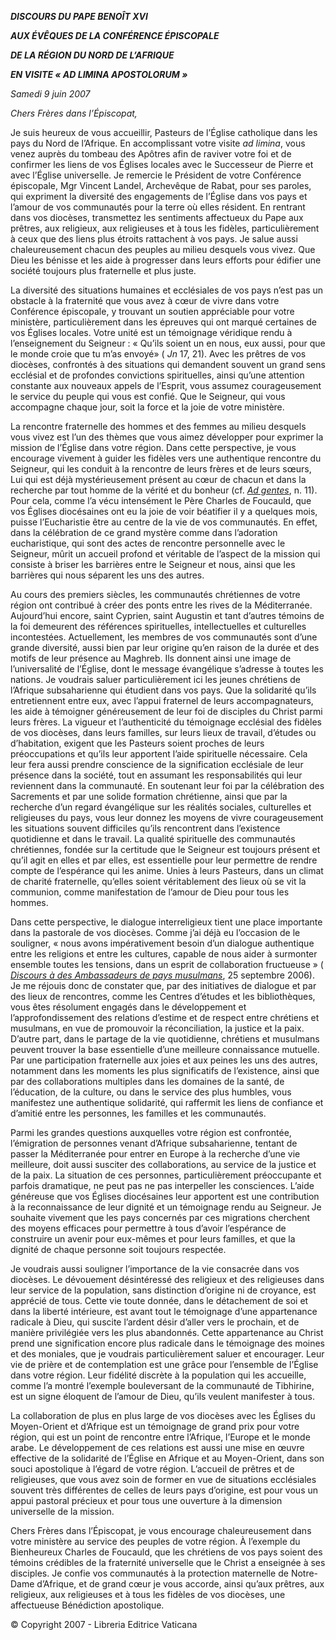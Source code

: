 ***DISCOURS DU PAPE BENOÎT XVI***

***AUX ÉVÊQUES DE LA CONFÉRENCE ÉPISCOPALE***

***DE LA RÉGION DU NORD DE L’AFRIQUE***

***EN VISITE « *AD LIMINA APOSTOLORUM* »***

*Samedi 9 juin 2007*

*Chers Frères dans l’Épiscopat,*

Je suis heureux de vous accueillir, Pasteurs de l’Église catholique dans les pays du Nord de l’Afrique. En accomplissant votre visite *ad limina*, vous venez auprès du tombeau des Apôtres afin de raviver votre foi et de confirmer les liens de vos Églises locales avec le Successeur de Pierre et avec l’Église universelle. Je remercie le Président de votre Conférence épiscopale, Mgr Vincent Landel, Archevêque de Rabat, pour ses paroles, qui expriment la diversité des engagements de l’Église dans vos pays et l’amour de vos communautés pour la terre où elles résident. En rentrant dans vos diocèses, transmettez les sentiments affectueux du Pape aux prêtres, aux religieux, aux religieuses et à tous les fidèles, particulièrement à ceux que des liens plus étroits rattachent à vos pays. Je salue aussi chaleureusement chacun des peuples au milieu desquels vous vivez. Que Dieu les bénisse et les aide à progresser dans leurs efforts pour édifier une société toujours plus fraternelle et plus juste.

La diversité des situations humaines et ecclésiales de vos pays n’est pas un obstacle à la fraternité que vous avez à cœur de vivre dans votre Conférence épiscopale, y trouvant un soutien appréciable pour votre ministère, particulièrement dans les épreuves qui ont marqué certaines de vos Églises locales. Votre unité est un témoignage véridique rendu à l’enseignement du Seigneur : « Qu’ils soient un en nous, eux aussi, pour que le monde croie que tu m’as envoyé» ( *Jn* 17, 21). Avec les prêtres de vos diocèses, confrontés à des situations qui demandent souvent un grand sens ecclésial et de profondes convictions spirituelles, ainsi qu’une attention constante aux nouveaux appels de l’Esprit, vous assumez courageusement le service du peuple qui vous est confié. Que le Seigneur, qui vous accompagne chaque jour, soit la force et la joie de votre ministère.

La rencontre fraternelle des hommes et des femmes au milieu desquels vous vivez est l’un des thèmes que vous aimez développer pour exprimer la mission de l’Église dans votre région. Dans cette perspective, je vous encourage vivement à guider les fidèles vers une authentique rencontre du Seigneur, qui les conduit à la rencontre de leurs frères et de leurs sœurs, Lui qui est déjà mystérieusement présent au cœur de chacun et dans la recherche par tout homme de la vérité et du bonheur (cf. *[Ad gentes](http://www.vatican.va/archive/hist_councils/ii_vatican_council/documents/vat-ii_decree_19651207_ad-gentes_fr.html)*, n. 11). Pour cela, comme l’a vécu intensément le Père Charles de Foucauld, que vos Églises diocésaines ont eu la joie de voir béatifier il y a quelques mois, puisse l’Eucharistie être au centre de la vie de vos communautés. En effet, dans la célébration de ce grand mystère comme dans l’adoration eucharistique, qui sont des actes de rencontre personnelle avec le Seigneur, mûrit un accueil profond et véritable de l’aspect de la mission qui consiste à briser les barrières entre le Seigneur et nous, ainsi que les barrières qui nous séparent les uns des autres.

Au cours des premiers siècles, les communautés chrétiennes de votre région ont contribué à créer des ponts entre les rives de la Méditerranée. Aujourd’hui encore, saint Cyprien, saint Augustin et tant d’autres témoins de la foi demeurent des références spirituelles, intellectuelles et culturelles incontestées. Actuellement, les membres de vos communautés sont d’une grande diversité, aussi bien par leur origine qu’en raison de la durée et des motifs de leur présence au Maghreb. Ils donnent ainsi une image de l’universalité de l’Église, dont le message évangélique s’adresse à toutes les nations. Je voudrais saluer particulièrement ici les jeunes chrétiens de l’Afrique subsaharienne qui étudient dans vos pays. Que la solidarité qu’ils entretiennent entre eux, avec l’appui fraternel de leurs accompagnateurs, les aide à témoigner généreusement de leur foi de disciples du Christ parmi leurs frères. La vigueur et l’authenticité du témoignage ecclésial des fidèles de vos diocèses, dans leurs familles, sur leurs lieux de travail, d’études ou d’habitation, exigent que les Pasteurs soient proches de leurs préoccupations et qu’ils leur apportent l’aide spirituelle nécessaire. Cela leur fera aussi prendre conscience de la signification ecclésiale de leur présence dans la société, tout en assumant les responsabilités qui leur reviennent dans la communauté. En soutenant leur foi par la célébration des Sacrements et par une solide formation chrétienne, ainsi que par la recherche d’un regard évangélique sur les réalités sociales, culturelles et religieuses du pays, vous leur donnez les moyens de vivre courageusement les situations souvent difficiles qu’ils rencontrent dans l’existence quotidienne et dans le travail. La qualité spirituelle des communautés chrétiennes, fondée sur la certitude que le Seigneur est toujours présent et qu’il agit en elles et par elles, est essentielle pour leur permettre de rendre compte de l’espérance qui les anime. Unies à leurs Pasteurs, dans un climat de charité fraternelle, qu’elles soient véritablement des lieux où se vit la communion, comme manifestation de l’amour de Dieu pour tous les hommes.

Dans cette perspective, le dialogue interreligieux tient une place importante dans la pastorale de vos diocèses. Comme j’ai déjà eu l’occasion de le souligner, « nous avons impérativement besoin d’un dialogue authentique entre les religions et entre les cultures, capable de nous aider à surmonter ensemble toutes les tensions, dans un esprit de collaboration fructueuse » ( *[Discours à des Ambassadeurs de pays musulmans](/content/benedict-xvi/fr/speeches/2006/september/documents/hf_ben-xvi_spe_20060925_ambasciatori-paesi-arabi.html)*, 25 septembre 2006). Je me réjouis donc de constater que, par des initiatives de dialogue et par des lieux de rencontres, comme les Centres d’études et les bibliothèques, vous êtes résolument engagés dans le développement et l’approfondissement des relations d’estime et de respect entre chrétiens et musulmans, en vue de promouvoir la réconciliation, la justice et la paix. D’autre part, dans le partage de la vie quotidienne, chrétiens et musulmans peuvent trouver la base essentielle d’une meilleure connaissance mutuelle. Par une participation fraternelle aux joies et aux peines les uns des autres, notamment dans les moments les plus significatifs de l’existence, ainsi que par des collaborations multiples dans les domaines de la santé, de l’éducation, de la culture, ou dans le service des plus humbles, vous manifestez une authentique solidarité, qui raffermit les liens de confiance et d’amitié entre les personnes, les familles et les communautés.

Parmi les grandes questions auxquelles votre région est confrontée, l’émigration de personnes venant d’Afrique subsaharienne, tentant de passer la Méditerranée pour entrer en Europe à la recherche d’une vie meilleure, doit aussi susciter des collaborations, au service de la justice et de la paix. La situation de ces personnes, particulièrement préoccupante et parfois dramatique, ne peut pas ne pas interpeller les consciences. L’aide généreuse que vos Églises diocésaines leur apportent est une contribution à la reconnaissance de leur dignité et un témoignage rendu au Seigneur. Je souhaite vivement que les pays concernés par ces migrations cherchent des moyens efficaces pour permettre à tous d’avoir l’espérance de construire un avenir pour eux-mêmes et pour leurs familles, et que la dignité de chaque personne soit toujours respectée.

Je voudrais aussi souligner l’importance de la vie consacrée dans vos diocèses. Le dévouement désintéressé des religieux et des religieuses dans leur service de la population, sans distinction d’origine ni de croyance, est apprécié de tous. Cette vie toute donnée, dans le détachement de soi et dans la liberté intérieure, est avant tout le témoignage d’une appartenance radicale à Dieu, qui suscite l’ardent désir d’aller vers le prochain, et de manière privilégiée vers les plus abandonnés. Cette appartenance au Christ prend une signification encore plus radicale dans le témoignage des moines et des moniales, que je voudrais particulièrement saluer et encourager. Leur vie de prière et de contemplation est une grâce pour l’ensemble de l’Église dans votre région. Leur fidélité discrète à la population qui les accueille, comme l’a montré l’exemple bouleversant de la communauté de Tibhirine, est un signe éloquent de l’amour de Dieu, qu’ils veulent manifester à tous.

La collaboration de plus en plus large de vos diocèses avec les Églises du Moyen-Orient et d’Afrique est un témoignage de grand prix pour votre région, qui est un point de rencontre entre l’Afrique, l’Europe et le monde arabe. Le développement de ces relations est aussi une mise en œuvre effective de la solidarité de l’Église en Afrique et au Moyen-Orient, dans son souci apostolique à l’égard de votre région. L’accueil de prêtres et de religieuses, que vous avez soin de former en vue de situations ecclésiales souvent très différentes de celles de leurs pays d’origine, est pour vous un appui pastoral précieux et pour tous une ouverture à la dimension universelle de la mission.

Chers Frères dans l’Épiscopat, je vous encourage chaleureusement dans votre ministère au service des peuples de votre région. À l’exemple du Bienheureux Charles de Foucauld, que les chrétiens de vos pays soient des témoins crédibles de la fraternité universelle que le Christ a enseignée à ses disciples. Je confie vos communautés à la protection maternelle de Notre-Dame d’Afrique, et de grand cœur je vous accorde, ainsi qu’aux prêtres, aux religieux, aux religieuses et à tous les fidèles de vos diocèses, une affectueuse Bénédiction apostolique.

© Copyright 2007 - Libreria Editrice Vaticana